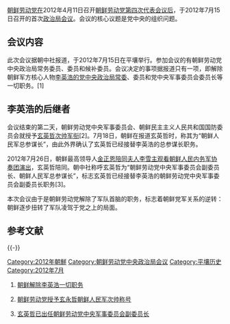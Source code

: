 [朝鲜劳动党在](../Page/朝鲜劳动党.md "wikilink")2012年4月11日召开[朝鲜劳动党第四次代表会议后](../Page/朝鲜劳动党第四次代表会议.md "wikilink")，于2012年7月15日召开的首次[政治局会议](../Page/政治局.md "wikilink")。会议的核心议题是党中央的组织问题。

## 会议内容

此次会议据朝中社报道，于2012年7月15日在平壤举行。参加会议的有朝鲜劳动党中央政治局常务委员、委员和候补委员。会议决定的事项据报道只有一项，即解除朝鲜军方核心人物[李英浩的党中央政治局常委](../Page/李英浩.md "wikilink")、委员和党中央军事委员会委员长等一切职务。\[1\]

## 李英浩的后继者

会议结束的第二天，朝鲜劳动党中央军事委员会、朝鲜民主主义人民共和国国防委员会就授予[玄英哲](https://zh.wikipedia.org/wiki/玄英哲 "wikilink")[次帅军衔](https://zh.wikipedia.org/wiki/次帅 "wikilink")\[2\]。7月18日，朝鲜在报道玄英哲时，称其为“朝鲜人民军总参谋长”，由此外界确认了玄英哲已经接替李英浩的总参谋长职务。

2012年7月26日，朝鲜最高领导人[金正恩陪同夫人](../Page/金正恩.md "wikilink")[李雪主观看朝鲜人民内务军协奏团演出](../Page/李雪主.md "wikilink")，玄英哲陪同。朝中社称呼玄英哲为“朝鲜劳动党中央军事委员会副委员长、朝鲜人民军总参谋长”，标志玄英哲已经接替李英浩的朝鲜劳动党中央军事委员会副委员长职务\[3\]。

本次会议由于是朝鲜劳动党解除了军队首脑的职务，标志着朝鲜党军关系的逆转：朝鲜逐步扭转了军队凌驾于党之上的局面。

## 参考文献

{{-}}

[Category:2012年朝鮮](https://zh.wikipedia.org/wiki/Category:2012年朝鮮 "wikilink")
[Category:朝鲜劳动党中央政治局会议](https://zh.wikipedia.org/wiki/Category:朝鲜劳动党中央政治局会议 "wikilink")
[Category:平壤历史](https://zh.wikipedia.org/wiki/Category:平壤历史 "wikilink")
[Category:2012年7月](https://zh.wikipedia.org/wiki/Category:2012年7月 "wikilink")

1.  [朝鲜解除李英浩一切职务](http://news.xinhuanet.com/video/2012-07/17/c_123423138.htm)
2.  [朝鲜劳动党授予玄永哲朝鲜人民军次帅称号](http://www.jiangmen.gov.cn/zxzx/jrtt/201207/t20120717_323520.html)

3.  [玄英哲已出任朝鲜劳动党中央军事委员会副委员长](http://dprk.blog.hexun.com/78299039_d.html)